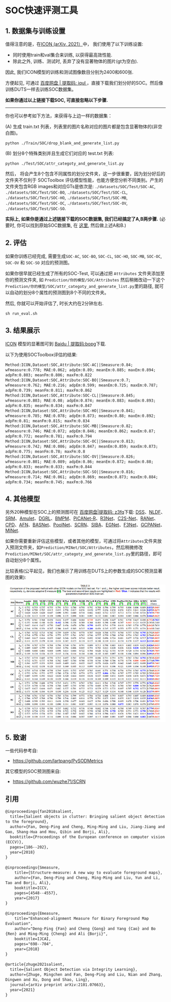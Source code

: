 # SOC快速评测工具

## 1. 数据集与训练设置

值得注意的是，在[ICON (arXiv, 2021）](https://arxiv.org/pdf/2101.07663.pdf)中， 我们使用了以下训练设置:

- 同时使用train和val集合来训练, 以获得最高效性能. 
- 除此之外, 训练、测试时, 丢弃了没有显著物体的图片(gt为空白).

因此, 我们ICON模型的训练和测试图像数目分别为2400和600张.

方便起见, 可通过 [百度网盘 | 提取码: iqul ](https://pan.baidu.com/s/1kWebPUhCQOCsvvAouo7eGQ)，直接下载我们划分好的SOC。然后像训练DUTS一样去训练SOC数据集。

**如果你通过以上链接下载SOC, 可直接忽略以下步骤.**

----

你也可以参考如下方法，来获得与上边一样的数据集：

(A) 生成 train.txt 列表，列表里的图片名称对应的图片都是包含显著物体的(非空白图)。


```
python ./Train/SOC/drop_blank_and_generate_list.py 
```

(B) 划分8个特殊类别并且生成它们对应的 test.txt 列表:

```
python ./Test/SOC/attr_categoty_and_generate_list.py 
```

然后， 将会产生8个包含不同属性的划分文件夹，这一步很重要，因为划分好后的文件夹不仅利于 SOCToolbox 评估模型性能，也能方便您分析不同类别。产生的文件夹包含RGB images和对应GTs是依次是: `./datasets/SOC/Test/SOC-AC`, `./datasets/SOC/Test/SOC-BO`, `./datasets/SOC/Test/SOC-CL`, `./datasets/SOC/Test/SOC-HO`, `./datasets/SOC/Test/SOC-MB`, `./datasets/SOC/Test/SOC-OC`, `./datasets/SOC/Test/SOC-OV`, `./datasets/SOC/Test/SOC-SO`. 

**实际上, 如果你是通过上述链接下载的SOC数据集, 我们已经搞定了A,B两步骤.** (必要时, 你可以找到原始SOC数据集, 在 [这里](https://dpfan.net/socbenchmark/), 然后做上述A和B.)

## 2. 评估

如果你训练已经完成, 需要生成`SOC-AC`, `SOC-BO`, `SOC-CL`, `SOC-HO`, `SOC-MB`, `SOC-OC`, `SOC-OV` 和 `SOC-SO` 对应的预测图。

如果你很早就已经生成了所有的SOC-Test, 可以通过把 `Attributes` 文件夹添加至你的预测文件夹, 如 `Prediction/你的模型/SOC/Attributes` 然后稍微改动一下这个 `Prediction/你的模型/SOC/attr_categoty_and_generate_list.py`里的路径, 就可以自动的划分8个属性的预测图到8个不同的文件夹。

然后, 你就可以开始评估了, 时长大约在2分钟左右.

```
sh run_eval.sh
```

## 3. 结果展示
[ICON](https://arxiv.org/pdf/2101.07663.pdf) 模型的显著图可到 [Baidu | 提取码:bopg](https://pan.baidu.com/s/19XV19I_0gfAjx2gwcweZcw)下载.

以下为使用SOCToolbox评估的结果:
```
Method:ICON,Dataset:SOC,Attribute:SOC-AC||Smeasure:0.84; wFmeasure:0.778; MAE:0.062; adpEm:0.89; meanEm:0.885; maxEm:0.894; adpFm:0.803; meanFm:0.806; maxFm:0.822
Method:ICON,Dataset:SOC,Attribute:SOC-BO||Smeasure:0.7; wFmeasure:0.762; MAE:0.216; adpEm:0.599; meanEm:0.725; maxEm:0.787; adpFm:0.739; meanFm:0.811; maxFm:0.862
Method:ICON,Dataset:SOC,Attribute:SOC-CL||Smeasure:0.845; wFmeasure:0.803; MAE:0.08; adpEm:0.874; meanEm:0.883; maxEm:0.893; adpFm:0.835; meanFm:0.834; maxFm:0.847
Method:ICON,Dataset:SOC,Attribute:SOC-HO||Smeasure:0.841; wFmeasure:0.785; MAE:0.078; adpEm:0.873; meanEm:0.88; maxEm:0.892; adpFm:0.81; meanFm:0.815; maxFm:0.834
Method:ICON,Dataset:SOC,Attribute:SOC-MB||Smeasure:0.82; wFmeasure:0.746; MAE:0.072; adpEm:0.846; meanEm:0.862; maxEm:0.87; adpFm:0.772; meanFm:0.781; maxFm:0.794
Method:ICON,Dataset:SOC,Attribute:SOC-OC||Smeasure:0.813; wFmeasure:0.742; MAE:0.086; adpEm:0.847; meanEm:0.859; maxEm:0.873; adpFm:0.775; meanFm:0.78; maxFm:0.8
Method:ICON,Dataset:SOC,Attribute:SOC-OV||Smeasure:0.826; wFmeasure:0.801; MAE:0.089; adpEm:0.86; meanEm:0.872; maxEm:0.88; adpFm:0.833; meanFm:0.833; maxFm:0.844
Method:ICON,Dataset:SOC,Attribute:SOC-SO||Smeasure:0.816; wFmeasure:0.714; MAE:0.061; adpEm:0.869; meanEm:0.873; maxEm:0.884; adpFm:0.734; meanFm:0.745; maxFm:0.766
```

## 4. 其他模型
另外20种模型在SOC上的预测图可在 [百度网盘|提取码: z3fq](https://pan.baidu.com/s/1eGGokt33eaZGsJ5n5VRt4Q)下载: [DSS](https://openaccess.thecvf.com/content_cvpr_2017/papers/Hou_Deeply_Supervised_Salient_CVPR_2017_paper.pdf)、[NLDF](https://openaccess.thecvf.com/content_cvpr_2017/papers/Luo_Non-Local_Deep_Features_CVPR_2017_paper.pdf)、[SRM](https://openaccess.thecvf.com/content_ICCV_2017/papers/Wang_A_Stagewise_Refinement_ICCV_2017_paper.pdf)、[Amulet](https://openaccess.thecvf.com/content_ICCV_2017/papers/Zhang_Amulet_Aggregating_Multi-Level_ICCV_2017_paper.pdf)、[DGRL](https://openaccess.thecvf.com/content_cvpr_2018/papers/Wang_Detect_Globally_Refine_CVPR_2018_paper.pdf)、[BMPM](https://openaccess.thecvf.com/content_cvpr_2018/papers_backup/Zhang_A_Bi-Directional_Message_CVPR_2018_paper.pdf)、[PiCANet-R](https://openaccess.thecvf.com/content_cvpr_2018/papers/Liu_PiCANet_Learning_Pixel-Wise_CVPR_2018_paper.pdf)、[R3Net](https://www.ijcai.org/Proceedings/2018/0095.pdf)、[C2S-Net](https://openaccess.thecvf.com/content_ECCV_2018/papers/Xin_Li_Contour_Knowledge_Transfer_ECCV_2018_paper.pdf)、[RANet](https://openaccess.thecvf.com/content_ECCV_2018/papers/Shuhan_Chen_Reverse_Attention_for_ECCV_2018_paper.pdf)、[CPD](https://openaccess.thecvf.com/content_CVPR_2019/papers/Wu_Cascaded_Partial_Decoder_for_Fast_and_Accurate_Salient_Object_Detection_CVPR_2019_paper.pdf)、[AFN](https://openaccess.thecvf.com/content_CVPR_2019/papers/Feng_Attentive_Feedback_Network_for_Boundary-Aware_Salient_Object_Detection_CVPR_2019_paper.pdf)、[BASNet](https://openaccess.thecvf.com/content_CVPR_2019/papers/Qin_BASNet_Boundary-Aware_Salient_Object_Detection_CVPR_2019_paper.pdf)、[PoolNet](https://openaccess.thecvf.com/content_CVPR_2019/papers/Liu_A_Simple_Pooling-Based_Design_for_Real-Time_Salient_Object_Detection_CVPR_2019_paper.pdf)、[SCRN](https://openaccess.thecvf.com/content_ICCV_2019/papers/Wu_Stacked_Cross_Refinement_Network_for_Edge-Aware_Salient_Object_Detection_ICCV_2019_paper.pdf)、[SIBA](https://openaccess.thecvf.com/content_ICCV_2019/papers/Su_Selectivity_or_Invariance_Boundary-Aware_Salient_Object_Detection_ICCV_2019_paper.pdf)、[EGNet](https://openaccess.thecvf.com/content_ICCV_2019/papers/Zhao_EGNet_Edge_Guidance_Network_for_Salient_Object_Detection_ICCV_2019_paper.pdf)、[F3Net](https://aaai.org/ojs/index.php/AAAI/article/view/6916)、[GCPANet](https://aaai.org/ojs/index.php/AAAI/article/view/6633)、[MINet](https://openaccess.thecvf.com/content_CVPR_2020/papers/Pang_Multi-Scale_Interactive_Network_for_Salient_Object_Detection_CVPR_2020_paper.pdf).

如果你需要重新评估这些模型，或者其他的模型，可通过将`Attributes`文件夹放入预测文件夹，如`Prediction/MINet/SOC/Attributes`，然后稍微修改`Prediction/MINet/SOC/attr_categoty_and_generate_list.py`里的路径，即可自动划分8个属性。

比较表格(公平起见，我们也展示了用训练在DUTS上的参数生成的SOC预测显著图的效果):

![comp](comparison.png) 

## 5. 致谢
一些代码参考自:
* <https://github.com/lartpang/PySODMetrics> 

其它模型的SOC预测图来自:
* <https://github.com/wuzhe71/SCRN> 

## 引用

```text
@inproceedings{fan2018salient,
  title={Salient objects in clutter: Bringing salient object detection to the foreground},
  author={Fan, Deng-Ping and Cheng, Ming-Ming and Liu, Jiang-Jiang and Gao, Shang-Hua and Hou, Qibin and Borji, Ali},
  booktitle={Proceedings of the European conference on computer vision (ECCV)},
  pages={186--202},
  year={2018}
}

@inproceedings{Smeasure,
    title={Structure-measure: A new way to evaluate foreground maps},
    author={Fan, Deng-Ping and Cheng, Ming-Ming and Liu, Yun and Li, Tao and Borji, Ali},
    booktitle=ICCV,
    pages={4548--4557},
    year={2017}
}

@inproceedings{Emeasure,
    title="Enhanced-alignment Measure for Binary Foreground Map Evaluation",
    author="Deng-Ping {Fan} and Cheng {Gong} and Yang {Cao} and Bo {Ren} and Ming-Ming {Cheng} and Ali {Borji}",
    booktitle=IJCAI,
    pages="698--704",
    year={2018}
}

@article{zhuge2021salient,
  title={Salient Object Detection via Integrity Learning},
  author={Zhuge, Mingchen and Fan, Deng-Ping and Liu, Nian and Zhang, Dingwen and Xu, Dong and Shao, Ling},
  journal={arXiv preprint arXiv:2101.07663},
  year={2021}
}
```

